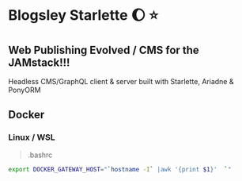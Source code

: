 # Blogsley Starlette :moon: :star:


## Web Publishing Evolved / CMS for the JAMstack!!!

Headless CMS/GraphQL client & server built with Starlette, Ariadne & PonyORM

## Docker

### Linux / WSL
> .bashrc
```bash
export DOCKER_GATEWAY_HOST="`hostname -I` |awk '{print $1}'  `"
```
